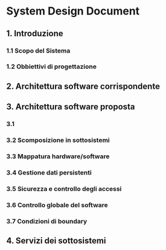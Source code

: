 # System Design Document



## 1. Introduzione
### 1.1 Scopo del Sistema
### 1.2 Obbiettivi di progettazione
## 2. Architettura software corrispondente
## 3. Architettura software proposta
### 3.1
### 3.2 Scomposizione in sottosistemi
### 3.3 Mappatura hardware/software
### 3.4 Gestione dati persistenti
### 3.5 Sicurezza e controllo degli accessi
### 3.6 Controllo globale del software
### 3.7 Condizioni di boundary
## 4. Servizi dei sottosistemi
